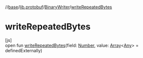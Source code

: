 //[base](../../../index.md)/[lib.protobuf](../index.md)/[BinaryWriter](index.md)/[writeRepeatedBytes](write-repeated-bytes.md)

# writeRepeatedBytes

[js]\
open fun [writeRepeatedBytes](write-repeated-bytes.md)(field: [Number](https://kotlinlang.org/api/latest/jvm/stdlib/kotlin/-number/index.html), value: [Array](https://kotlinlang.org/api/latest/jvm/stdlib/kotlin/-array/index.html)&lt;[Any](https://kotlinlang.org/api/latest/jvm/stdlib/kotlin/-any/index.html)&gt; = definedExternally)
